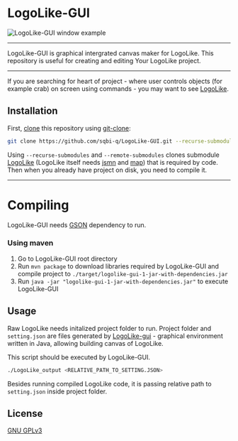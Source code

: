 # LogoLike-GUI

![LogoLike-GUI window example](docs/images/window_example_en.png)

---

LogoLike-GUI is graphical intergrated canvas maker for LogoLike.
This repository is useful for creating and editing Your LogoLike project. 

---

If you are searching for heart of project - where user controls objects (for example crab) on screen using commands - you may want to see [LogoLike](https://github.com/sqbi-q/LogoLike).

## Installation

First, [clone](https://git-scm.com/book/en/v2/Git-Basics-Getting-a-Git-Repository) this repository using [git-clone](https://git-scm.com/docs/git-clone):

```bash
git clone https://github.com/sqbi-q/LogoLike-GUI.git --recurse-submodules --remote-submodules
```
Using `--recurse-submodules` and `--remote-submodules` clones submodule [LogoLike](https://github.com/sqbi-q/LogoLike) (LogoLike itself needs [jsmn](https://github.com/zserge/jsmn) and [map](https://github.com/rxi/map)) that is required by code.
Then when you already have project on disk, you need to compile it.

---

# Compiling
LogoLike-GUI needs [GSON](https://github.com/google/gson) dependency to run.

### Using maven
1. Go to LogoLike-GUI root directory
2. Run `mvn package` to download libraries required by LogoLike-GUI and compile project to `./target/logolike-gui-1-jar-with-dependencies.jar`
3. Run `java -jar "logolike-gui-1-jar-with-dependencies.jar"` to execute LogoLike-GUI

## Usage

Raw LogoLike needs initalized project folder to run.
Project folder and `setting.json` are files generated by [LogoLike-gui](https://github.com/sqbi-q/LogoLike-GUI) - graphical environment written in Java, allowing building canvas of LogoLike. 

This script should be executed by LogoLike-GUI.
```bash
./LogoLike_output <RELATIVE_PATH_TO_SETTING.JSON>
``` 
Besides running compiled LogoLike code, it is passing relative path to `setting.json` inside project folder.

## License
[GNU GPLv3](https://choosealicense.com/licenses/gpl-3.0/)

